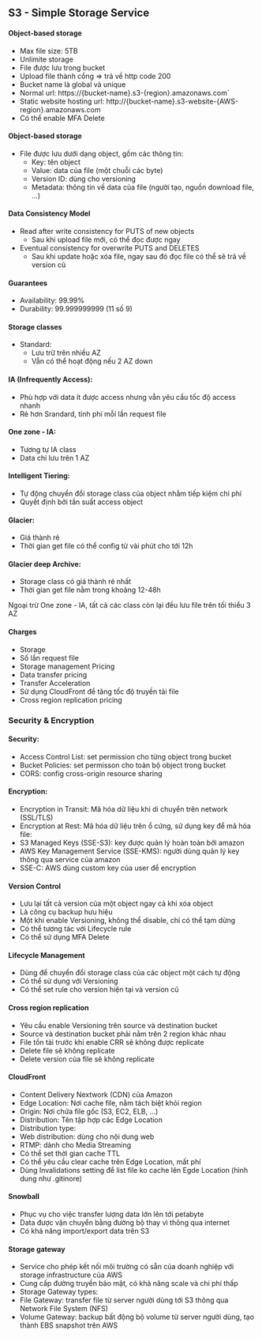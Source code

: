 ## S3 - Simple Storage Service

#### Object-based storage

- Max file size: 5TB
- Unlimite storage
- File được lưu trong bucket
- Upload file thành cồng => trả về http code 200
- Bucket name là global và unique
- Normal url: https://{bucket-name}.s3-{region}.amazonaws.com`
- Static website hosting url: http://{bucket-name}.s3-website-{AWS-region}.amazonaws.com
- Có thể enable MFA Delete

#### Object-based storage

- File được lưu dưới dạng object, gồm các thông tin:
  + Key: tên object
  + Value: data của file (một chuỗi các byte)
  + Version ID: dùng cho versioning
  + Metadata: thông tin về data của file (người tạo, nguồn download file, …)

#### Data Consistency Model
- Read after write consistency for PUTS of new objects
  + Sau khi upload file mới, có thể đọc được ngay
- Eventual consistency for overwrite PUTS and DELETES
  + Sau khi update hoặc xóa file, ngay sau đó đọc file có thể sẽ trả về version cũ

#### Guarantees
- Availability: 99.99%
- Durability: 99.999999999 (11 số 9)

#### Storage classes
- Standard:
  + Lưu trữ trên nhiều AZ
  + Vẫn có thể hoạt động nếu 2 AZ down

#### IA (Infrequently Access):
- Phù hợp với data ít được access nhưng vẫn yêu cầu tốc độ access nhanh
- Rẻ hơn Srandard, tính phí mỗi lần request file

#### One zone - IA:
- Tương tự IA class
- Data chỉ lưu trên 1 AZ

#### Intelligent Tiering:
- Tự động chuyển đổi storage class của object nhằm tiếp kiệm chi phí
- Quyết định bởi tần suất access object

#### Glacier:
- Giá thành rẻ
- Thời gian get file có thể config từ vài phút cho tới 12h

#### Glacier deep Archive:
- Storage class có giá thành rẻ nhất
- Thời gian get file nằm trong khoảng 12-48h

Ngoại trừ One zone - IA, tất cả các class còn lại đều lưu file trên tối thiểu 3 AZ

#### Charges
- Storage
- Số lần request file
- Storage management Pricing
- Data transfer pricing
- Transfer Acceleration
- Sử dụng CloudFront để tăng tốc độ truyền tải file
- Cross region replication pricing

### Security & Encryption

#### Security:
- Access Control List: set permission cho từng object trong bucket
- Bucket Policies: set permisson cho toàn bộ object trong bucket
- CORS: config cross-origin resource sharing

#### Encryption:
- Encryption in Transit: Mã hóa dữ liệu khi di chuyển trên network (SSL/TLS)
- Encryption at Rest: Mã hóa dữ liệu trên ổ cứng, sử dụng key để mã hóa file:
- S3 Managed Keys (SSE-S3): key được quản lý hoàn toàn bởi amazon
- AWS Key Management Service (SSE-KMS): người dùng quản lý key thông qua service của amazon
- SSE-C: AWS dùng custom key của user để encryption

#### Version Control
- Lưu lại tất cả version của một object ngay cả khi xóa object
- Là công cụ backup hưu hiệu
- Một khi enable Versioning, không thể disable, chỉ có thể tạm dừng
- Có thể tương tác với Lifecycle rule
- Có thể sử dụng MFA Delete

#### Lifecycle Management

- Dùng để chuyển đổi storage class của các object một cách tự động
- Có thể sử dụng với Versioning
- Có thể set rule cho version hiện tại và version cũ

#### Cross region replication
- Yêu cầu enable Versioning trên source và destination bucket
- Source và destination bucket phải nằm trên 2 region khác nhau
- File tồn tài trước khi enable CRR sẽ không được replicate
- Delete file sẽ không replicate
- Delete version của file sẽ không replicate

#### CloudFront
- Content Delivery Nextwork (CDN) của Amazon
- Edge Location: Nơi cache file, nằm tách biệt khỏi region
- Origin: Nơi chứa file gốc (S3, EC2, ELB, …)
- Distribution: Tên tập hợp các Edge Location
- Distribution type:
- Web distribution: dùng cho nội dung web
- RTMP: dành cho Media Streaming
- Có thể set thời gian cache TTL
- Có thể yêu cầu clear cache trên Edge Location, mất phí
- Dùng Invalidations setting để list file ko cache lên Egde Location (hình dung như .gitinore)

#### Snowball
- Phục vụ cho việc transfer lượng data lớn lên tới petabyte
- Data được vận chuyển bằng đường bộ thay vì thông qua internet
- Có khả năng import/export data trên S3

#### Storage gateway
- Service cho phép kết nối môi trường có sẵn của doanh nghiệp với storage infrastructure của AWS
- Cung cấp đường truyền bảo mật, có khả năng scale và chi phí thấp
- Storage Gateway types:
- File Gateway: transfer file từ server người dùng tới S3 thông qua Network File System (NFS)
- Volume Gateway: backup bất động bộ volume từ server người dùng, tạo thành EBS snapshot trên AWS

